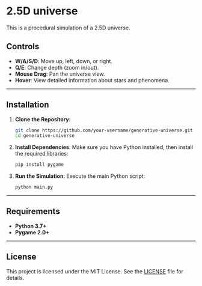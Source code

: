 #  2.5D universe

This is a procedural simulation of a 2.5D universe.

## Controls

- **W/A/S/D**: Move up, left, down, or right.
- **Q/E**: Change depth (zoom in/out).
- **Mouse Drag**: Pan the universe view.
- **Hover**: View detailed information about stars and phenomena.

---

## Installation

1. **Clone the Repository**:
   ```bash
   git clone https://github.com/your-username/generative-universe.git
   cd generative-universe
   ```

2. **Install Dependencies**:
   Make sure you have Python installed, then install the required libraries:
   ```bash
   pip install pygame
   ```

3. **Run the Simulation**:
   Execute the main Python script:
   ```bash
   python main.py
   ```

---

## Requirements

- **Python 3.7+**
- **Pygame 2.0+**

---

## License

This project is licensed under the MIT License. See the [LICENSE](LICENSE) file for details.
